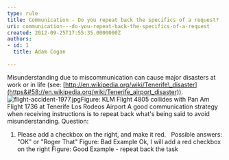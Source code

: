 ```yaml
---
type: rule
title: Communication - Do you repeat back the specifics of a request?
uri: communication---do-you-repeat-back-the-specifics-of-a-request
created: 2012-09-25T17:55:35.0000000Z
authors:
- id: 1
  title: Adam Cogan

---
```


 
​​​Misunderstanding due to miscommunication can cause major disasters at work or in life (see: ​[http://en.wikipedia.org/wiki/Tenerife\_disaster](https&#58;//en.wikipedia.org/wiki/Tenerife_airport_disaster)).
![flight-accident-1977.jpg](/PublishingImages/flight-accident-1977.jpg)Figure: KLM Flight 4805 collides with Pan Am Flight 1736 at Tenerife Los Rodeos Airport
​​A good communication strategy when receiving instructions is to repeat back what's being said to avoid misunderstanding.
   Question: 

1. Please add a checkbox on the right, and make it red.
 
Possible answers: 
"OK" or "Roger That"
Figure: Bad Example
Ok, I will add a red checkbox on the right
Figure: Good Example - repeat back the task



